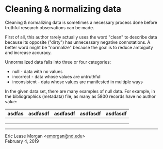 # Cleaning &amp; normalizing data

Cleaning &amp; normalizing data is sometimes a necessary process done before truthful research observations can be made.

First of all, this author rarely actually uses the word "clean" to describe data because its opposite ("dirty") has unnecessary negative connotations. A better word might be "normalize" because the goal is to reduce ambiguity and increase accuracy. 

Unnormalized data falls into three or four categories:

  * null - data with no values
  * incorrect - data whose values are untruthful
  * inconsistent - data whose values are manifested in multiple ways

In the given data set, there are many examples of null data. For example, in the bibliographics (metadata) file, as many as 5800 records have no author value:

| asdfas | asdfasdf | asdfasdf | asdfasdf | asdfasdf |
|--------|----------|----------|----------|----------|
|        |          |          |          |          |
|        |          |          |          |          |
|        |          |          |          |          |



---  
Eric Lease Morgan &lt;emorgan@nd.edu&gt;   
February 4, 2019